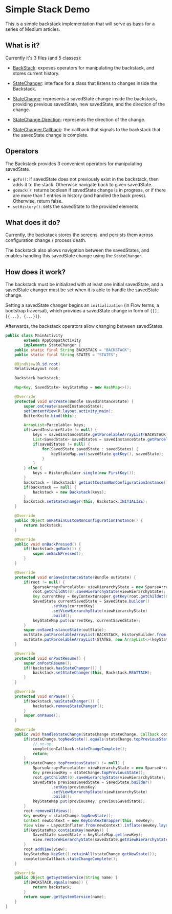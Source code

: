# Simple Stack Demo

This is a simple backstack implementation that will serve as basis for a series of Medium articles.

## What is it?

Currently it's 3 files (and 5 classes):

- [BackStack](https://github.com/Zhuinden/simple-stack-demo/blob/master/demo-stack/src/main/java/com/zhuinden/simplestackdemo/stack/Backstack.java): exposes operators for manipulating the backstack, and stores current history.
- [StateChanger](https://github.com/Zhuinden/simple-stack-demo/blob/master/demo-stack/src/main/java/com/zhuinden/simplestackdemo/stack/StateChanger.java): interface for a class that listens to changes inside the Backstack.
- [StateChange](https://github.com/Zhuinden/simple-stack-demo/blob/master/demo-stack/src/main/java/com/zhuinden/simplestackdemo/stack/StateChange.java): represents a savedState change inside the backstack, providing previous savedState, new savedState, and the direction of the change.

- [StateChange.Direction](https://github.com/Zhuinden/simple-stack-demo/blob/master/demo-stack/src/main/java/com/zhuinden/simplestackdemo/stack/StateChange.java): represents the direction of the change.
- [StateChanger.Callback](https://github.com/Zhuinden/simple-stack-demo/blob/master/demo-stack/src/main/java/com/zhuinden/simplestackdemo/stack/StateChanger.java): the callback that signals to the backstack that the savedState change is complete.

## Operators

The Backstack provides 3 convenient operators for manipulating savedState.

- `goTo()`: if savedState does not previously exist in the backstack, then adds it to the stack. Otherwise navigate back to given savedState.
- `goBack()`: returns boolean if savedState change is in progress, or if there are more than 1 entries in history (and handled the back press). Otherwise, return false.
- `setHistory()`: sets the savedState to the provided elements.

## What does it do?

Currently, the backstack stores the screens, and persists them across configuration change / process death.

The backstack also allows navigation between the savedStates, and enables handling this savedState change using the `StateChanger`.

## How does it work?

The backstack must be initialized with at least one initial savedState, and a savedState changer must be set when it is able to handle the savedState change.

Setting a savedState changer begins an `initialization` (in Flow terms, a bootstrap traversal), which provides a savedState change in form of `{[], [{...}, {...}]}`.

Afterwards, the backstack operators allow changing between savedStates.

``` java
public class MainActivity
        extends AppCompatActivity
        implements StateChanger {
    public static final String BACKSTACK = "BACKSTACK";
    public static final String STATES = "STATES";

    @BindView(R.id.root)
    RelativeLayout root;

    Backstack backstack;

    Map<Key, SavedState> keyStateMap = new HashMap<>();

    @Override
    protected void onCreate(Bundle savedInstanceState) {
        super.onCreate(savedInstanceState);
        setContentView(R.layout.activity_main);
        ButterKnife.bind(this);

        ArrayList<Parcelable> keys;
        if(savedInstanceState != null) {
            keys = savedInstanceState.getParcelableArrayList(BACKSTACK);
            List<SavedState> savedStates = savedInstanceState.getParcelableArrayList(STATES);
            if(savedStates != null) {
                for(SavedState savedState : savedStates) {
                    keyStateMap.put(savedState.getKey(), savedState);
                }
            }
        } else {
            keys = HistoryBuilder.single(new FirstKey());
        }
        backstack = (Backstack) getLastCustomNonConfigurationInstance();
        if(backstack == null) {
            backstack = new Backstack(keys);
        }
        backstack.setStateChanger(this, Backstack.INITIALIZE);
    }

    @Override
    public Object onRetainCustomNonConfigurationInstance() {
        return backstack;
    }

    @Override
    public void onBackPressed() {
        if(!backstack.goBack()) {
            super.onBackPressed();
        }
    }

    @Override
    protected void onSaveInstanceState(Bundle outState) {
        if(root != null) {
            SparseArray<Parcelable> viewHierarchyState = new SparseArray<>();
            root.getChildAt(0).saveHierarchyState(viewHierarchyState);
            Key currentKey = KeyContextWrapper.getKey(root.getChildAt(0).getContext());
            SavedState currentSavedState = SavedState.builder()
                    .setKey(currentKey)
                    .setViewHierarchyState(viewHierarchyState)
                    .build();
            keyStateMap.put(currentKey, currentSavedState);
        }
        super.onSaveInstanceState(outState);
        outState.putParcelableArrayList(BACKSTACK, HistoryBuilder.from(backstack.getHistory()).build());
        outState.putParcelableArrayList(STATES, new ArrayList<>(keyStateMap.values()));
    }

    @Override
    protected void onPostResume() {
        super.onPostResume();
        if(!backstack.hasStateChanger()) {
            backstack.setStateChanger(this, Backstack.REATTACH);
        }
    }

    @Override
    protected void onPause() {
        if(backstack.hasStateChanger()) {
            backstack.removeStateChanger();
        }
        super.onPause();
    }

    @Override
    public void handleStateChange(StateChange stateChange, Callback completionCallback) {
        if(stateChange.topNewState().equals(stateChange.topPreviousState())) {
            // no-op
            completionCallback.stateChangeComplete();
            return;
        }
        if(stateChange.topPreviousState() != null) {
            SparseArray<Parcelable> viewHierarchyState = new SparseArray<>();
            Key previousKey = stateChange.topPreviousState();
            root.getChildAt(0).saveHierarchyState(viewHierarchyState);
            SavedState previousSavedState = SavedState.builder()
                    .setKey(previousKey)
                    .setViewHierarchyState(viewHierarchyState)
                    .build();
            keyStateMap.put(previousKey, previousSavedState);
        }
        root.removeAllViews();
        Key newKey = stateChange.topNewState();
        Context newContext = new KeyContextWrapper(this, newKey);
        View view = LayoutInflater.from(newContext).inflate(newKey.layout(), root, false);
        if(keyStateMap.containsKey(newKey)) {
            SavedState savedState = keyStateMap.get(newKey);
            view.restoreHierarchyState(savedState.getViewHierarchyState());
        }
        root.addView(view);
        keyStateMap.keySet().retainAll(stateChange.getNewState());
        completionCallback.stateChangeComplete();
    }

    @Override
    public Object getSystemService(String name) {
        if(BACKSTACK.equals(name)) {
            return backstack;
        }
        return super.getSystemService(name);
    }
}
```